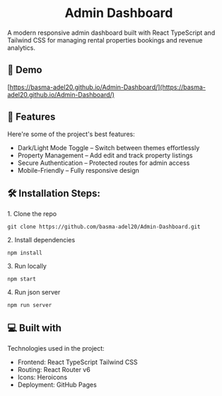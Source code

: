<h1 align="center" id="title">Admin Dashboard</h1>

<p id="description">A modern responsive admin dashboard built with React TypeScript and Tailwind CSS for managing rental properties bookings and revenue analytics.</p>

<h2>🚀 Demo</h2>

[https://basma-adel20.github.io/Admin-Dashboard/](https://basma-adel20.github.io/Admin-Dashboard/)

  
  
<h2>🧐 Features</h2>

Here're some of the project's best features:

*   Dark/Light Mode Toggle – Switch between themes effortlessly
*   Property Management – Add edit and track property listings
*   Secure Authentication – Protected routes for admin access
*   Mobile-Friendly – Fully responsive design

<h2>🛠️ Installation Steps:</h2>

<p>1. Clone the repo</p>

```
git clone https://github.com/basma-adel20/Admin-Dashboard.git
```

<p>2. Install dependencies</p>

```
npm install
```

<p>3. Run locally</p>

```
npm start
```

<p>4. Run json server</p>

```
npm run server
```

  
  
<h2>💻 Built with</h2>

Technologies used in the project:

*   Frontend: React TypeScript Tailwind CSS
*   Routing: React Router v6
*   Icons: Heroicons
*   Deployment: GitHub Pages
